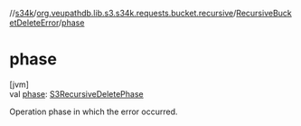 //[s34k](../../../index.md)/[org.veupathdb.lib.s3.s34k.requests.bucket.recursive](../index.md)/[RecursiveBucketDeleteError](index.md)/[phase](phase.md)

# phase

[jvm]\
val [phase](phase.md): [S3RecursiveDeletePhase](../-s3-recursive-delete-phase/index.md)

Operation phase in which the error occurred.
